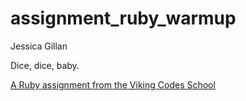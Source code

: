 assignment_ruby_warmup
======================
Jessica Gillan

Dice, dice, baby.

[A Ruby assignment from the Viking Codes School](http://www.vikingcodeschool.com)
